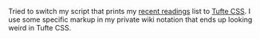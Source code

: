 Tried to switch my script that prints my [recent readings](Books.html) list to
[Tufte CSS](https://github.com/daveliepmann/tufte-css).  I use some specific
markup in my private wiki notation that ends up looking weird in Tufte CSS.
